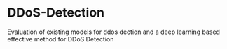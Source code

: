 # DDoS-Detection
Evaluation of existing models for ddos dection and a deep learning based effective method for DDoS Detection 
